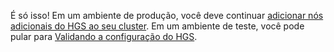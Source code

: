É só isso! Em um ambiente de produção, você deve continuar [adicionar nós adicionais do HGS ao seu cluster](https://docs.microsoft.com/windows-server/virtualization/guarded-fabric-shielded-vm/guarded-fabric-configure-additional-hgs-nodes). Em um ambiente de teste, você pode pular para [Validando a configuração do HGS](https://docs.microsoft.com/windows-server/virtualization/guarded-fabric-shielded-vm/guarded-fabric-verify-hgs-configuration).

<!-- Appears in guarded-fabric-initialize-hgs-ad-mode-default.md and guarded-fabric-initialize-hgs-tpm-mode-default.md
-->
    
